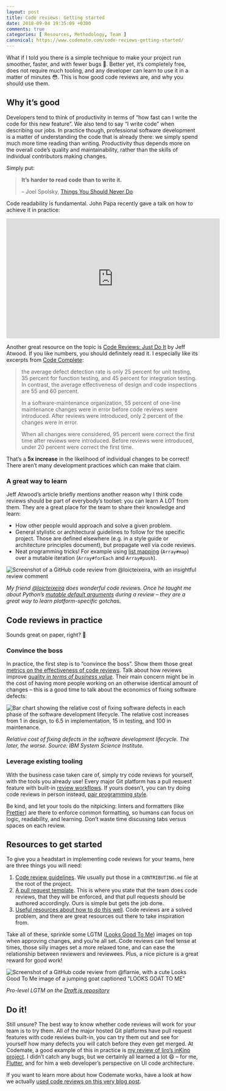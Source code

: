 ```yaml
---
layout: post
title: Code reviews: Getting started
date: 2018-09-04 19:35:09 +0300
comments: true
categories: [ Resources, Methodology, Team ]
canonical: https://www.codemate.com/code-reviews-getting-started/
---
```


What if I told you there is a simple technique to make your project run smoother, faster, and with fewer bugs 🤔. Better yet, it’s completely free, does not require much tooling, and any developer can learn to use it in a matter of minutes 😳. This is how good code reviews are, and why you should use them.

<!-- more -->

## Why it’s good

Developers tend to think of productivity in terms of “how fast can I write the code for this new feature”. We also tend to say “I write code” when describing our jobs. In practice though, professional software development is a matter of understanding the code that is already there: we simply spend much more time reading than writing. Productivity thus depends more on the overall code’s quality and maintainability, rather than the skills of individual contributors making changes.

Simply put:

> **It’s harder to read code than to write it.**
>
> – Joel Spolsky, [Things You Should Never Do](https://www.joelonsoftware.com/2000/04/06/things-you-should-never-do-part-i/)

Code readability is fundamental. John Papa recently gave a talk on how to achieve it in practice:

<iframe width="560" height="315" src="https://www.youtube-nocookie.com/embed/56mETnrByBM" frameborder="0" allow="autoplay; encrypted-media" allowfullscreen></iframe>

Another great resource on the topic is [Code Reviews: Just Do It](https://blog.codinghorror.com/code-reviews-just-do-it/) by Jeff Atwood. If you like numbers, you should definitely read it. I especially like its excerpts from [Code Complete](https://www.amazon.com/exec/obidos/ASIN/0735619670):

> the average defect detection rate is only 25 percent for unit testing, 35 percent for function testing, and 45 percent for integration testing. In contrast, the average effectiveness of design and code inspections are 55 and 60 percent.
>
> In a software-maintenance organization, 55 percent of one-line maintenance changes were in error before code reviews were introduced. After reviews were introduced, only 2 percent of the changes were in error. 
> 
> When all changes were considered, 95 percent were correct the first time after reviews were introduced. Before reviews were introduced, under 20 percent were correct the first time.

That’s a **5x increase** in the likelihood of individual changes to be correct! There aren’t many development practices which can make that claim.

### A great way to learn

Jeff Atwood’s article briefly mentions another reason why I think code reviews should be part of everybody’s toolset: you can learn A LOT from them. They are a great place for the team to share their knowledge and learn:

* How other people would approach and solve a given problem.
* General stylistic or architectural guidelines to follow for the specific project. Those are defined elsewhere (e.g. in a style guide or architecture principles document), but propagate well via code reviews.
* Neat programming tricks! For example using [list mapping](https://github.com/roughike/inKino/issues/52) (`Array#map`) over a mutable iteration (`Array#forEach` and `Array#push`).

![Screenshot of a GitHub code review from @loicteixeira, with an insightful review comment](/images/loicteixeira-code-review.png)

_My friend [@loicteixeira](https://twitter.com/loicteixeira) does wonderful code reviews. Once he taught me about Python’s [mutable default arguments](https://stackoverflow.com/questions/1132941/least-astonishment-and-the-mutable-default-argument) during a review – they are a great way to learn platform-specific gotchas._

## Code reviews in practice

Sounds great on paper, right? 🌈

### Convince the boss

In practice, the first step is to “convince the boss”. Show them those great [metrics on the effectiveness of code reviews](https://blog.codinghorror.com/code-reviews-just-do-it/). Talk about how reviews improve [quality _in terms of business value_](https://www.codemate.com/quality-in-terms-of-business-value). Their main concern might be in the cost of having more people working on an otherwise identical amount of changes – this is a good time to talk about the economics of fixing software defects:

![Bar chart showing the relative cost of fixing software defects in each phase of the software development lifecycle. The relative cost increases from 1 in design, to 6.5 in implementation, 15 in testing, and 100 in maintenance.](/images/relative-cost-of-fixing-defects-sdlc.png)

_Relative cost of fixing defects in the software development lifecycle. The later, the worse. Source: IBM System Science Institute._

### Leverage existing tooling

With the business case taken care of, simply try code reviews for yourself, with the tools you already use! Every major Git platform has a pull request feature with built-in [review workflows](https://help.github.com/articles/requesting-a-pull-request-review/). If yours doesn’t, you can try doing code reviews in person instead, [pair programming style](https://en.wikipedia.org/wiki/Extreme_programming).

Be kind, and let your tools do the nitpicking: linters and formatters (like [Prettier](https://prettier.io/)) are there to enforce common formatting, so humans can focus on logic, readability, and learning. Don’t waste time discussing tabs versus spaces on each review.

## Resources to get started

To give you a headstart in implementing code reviews for your teams, here are three things you will need:

1.  [Code review guidelines](https://github.com/thibaudcolas/cookbook/blob/master/CONTRIBUTING.md). We usually put those in a `CONTRIBUTING.md` file at the root of the project.
2.  [A pull request template](https://github.com/thibaudcolas/cookbook/blob/master/.github/PULL_REQUEST_TEMPLATE.md). This is where you state that the team does code reviews, that they will be enforced, and that pull requests should be authored accordingly. Ours is simple but gets the job done.
3.  [Useful resources about how to do this well](https://github.com/thibaudcolas/cookbook/blob/master/CONTRIBUTING.md). Code reviews are a solved problem, and there are great resources out there to take inspiration from.

Take all of these, sprinkle some LGTM ([Looks Good To Me](http://knowyourmeme.com/memes/lgtm)) images on top when approving changes, and you’re all set. Code reviews can feel tense at times, those silly images set a more relaxed tone, and can ease the relationship between reviewers and reviewees. Plus, a nice picture is a great reward for good work!

![Screenshot of a GitHub code review from @flarnie, with a cute Looks Good To Me image of a jumping goat captioned "LOOKS GOAT TO ME"](/images/flarnie-lgtm.png)

_Pro-level LGTM on the [Draft.js repository](https://github.com/facebook/draft-js/pull/1652)_

## Do it!

Still unsure? The best way to know whether code reviews will work for your team is to try them. All of the major hosted Git platforms have pull request features with code reviews built-in, you can try them out and see for yourself how many defects you will catch before they even get merged. At Codemate, a good example of this in practice is [my review of Iiro’s inKino project](https://github.com/roughike/inKino/issues/52). I didn’t catch any bugs, but we certainly all learned a lot 😄 – for me, [Flutter](https://www.codemate.com/considering-flutter/), and for him a web developer’s perspective on UI code architecture.

If you want to learn more about how Codemate works, have a look at how we actually [used code reviews on this very blog post](https://github.com/CodemateLtd/codemate-blog/pull/21).
